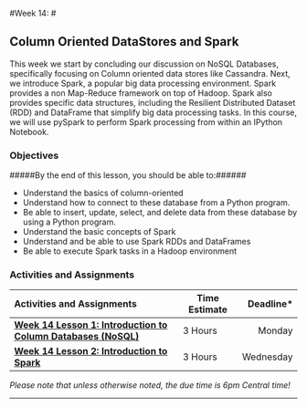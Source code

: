 #Week 14: #

## Column Oriented DataStores and Spark ##

This week we start by concluding our discussion on NoSQL Databases, specifically focusing on Column oriented data stores like Cassandra. Next, we introduce Spark, a popular big data processing environment.
Spark provides a non Map-Reduce framework on top of Hadoop. Spark also
provides specific data structures, including the Resilient Distributed
Dataset (RDD) and DataFrame that simplify big data processing tasks. In
this course, we will use pySpark to perform Spark processing from within
an IPython Notebook.

### Objectives ###

#####By the end of this lesson, you should be able to:######

- Understand the basics of column-oriented
- Understand how to connect to these database from a Python program.
- Be able to insert, update, select, and delete data from these database
by using a Python program.
- Understand the basic concepts of Spark
- Understand and be able to use Spark RDDs and DataFrames 
- Be able to execute Spark tasks in a Hadoop environment


### Activities and Assignments ###

|Activities and Assignments | Time Estimate | Deadline* | 
|:------| -----|---------:|
|**[Week 14 Lesson 1: Introduction to Column Databases (NoSQL)](lesson1.md)**| 3 Hours | Monday|
|**[Week 14 Lesson 2: Introduction to Spark](lesson2.md)**| 3 Hours |Wednesday|

*Please note that unless otherwise noted, the due time is 6pm Central time!*

----------